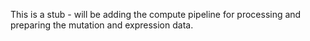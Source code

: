 This is a stub - will be adding the compute pipeline for processing and preparing the mutation and expression data. 

